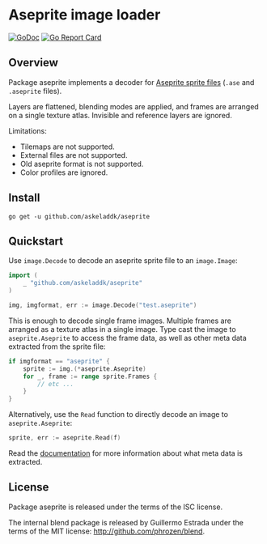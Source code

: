 # Aseprite image loader

[![GoDoc](https://godoc.org/github.com/askeladdk/aseprite?status.png)](https://godoc.org/github.com/askeladdk/aseprite)
[![Go Report Card](https://goreportcard.com/badge/github.com/askeladdk/aseprite)](https://goreportcard.com/report/github.com/askeladdk/aseprite)

## Overview

Package aseprite implements a decoder for [Aseprite sprite files](https://github.com/aseprite/aseprite/blob/main/docs/ase-file-specs.md) (`.ase` and `.aseprite` files).

Layers are flattened, blending modes are applied, and frames are arranged on a single texture atlas. Invisible and reference layers are ignored.

Limitations:
- Tilemaps are not supported.
- External files are not supported.
- Old aseprite format is not supported.
- Color profiles are ignored.

## Install

```
go get -u github.com/askeladdk/aseprite
```

## Quickstart

Use `image.Decode` to decode an aseprite sprite file to an `image.Image`:

```go
import (
    _ "github.com/askeladdk/aseprite"
)

img, imgformat, err := image.Decode("test.aseprite")
```

This is enough to decode single frame images. Multiple frames are arranged as a texture atlas in a single image. Type cast the image to `aseprite.Aseprite` to access the frame data, as well as other meta data extracted from the sprite file:

```go
if imgformat == "aseprite" {
    sprite := img.(*aseprite.Aseprite)
    for _, frame := range sprite.Frames {
        // etc ...
    }
}
```

Alternatively, use the `Read` function to directly decode an image to `aseprite.Aseprite`:

```go
sprite, err := aseprite.Read(f)
```

Read the [documentation](https://pkg.go.dev/github.com/askeladdk/aseprite) for more information about what meta data is extracted.

## License

Package aseprite is released under the terms of the ISC license.

The internal blend package is released by Guillermo Estrada under the terms of the MIT license: http://github.com/phrozen/blend.
